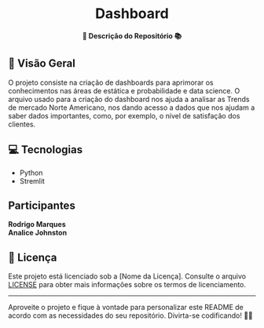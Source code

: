 <h1 align="center">Dashboard</h1>



<div align="center">
  <strong>🚀 Descrição do Repositório 📚</strong>
</div>



## 🔭 Visão Geral

O projeto consiste na criação de dashboards para aprimorar os conhecimentos nas áreas de estática e probabilidade e data science. O arquivo usado para a criação do dashboard nos ajuda a analisar as Trends de mercado Norte Americano, nos dando acesso a dados que nos ajudam a saber dados importantes, como, por exemplo, o nível de satisfação dos clientes.

## 💻 Tecnologias

- Python
- Stremlit

## Participantes
<b>Rodrigo Marques</b> <br>
<b>Analice Johnston</b>

## 📄 Licença

Este projeto está licenciado sob a [Nome da Licença]. Consulte o arquivo [LICENSE](LICENSE) para obter mais informações sobre os termos de licenciamento.

---

Aproveite o projeto e fique à vontade para personalizar este README de acordo com as necessidades do seu repositório. Divirta-se codificando! 🎉😄

